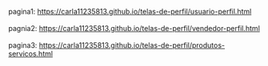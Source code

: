 pagina1: https://carla11235813.github.io/telas-de-perfil/usuario-perfil.html <br> <br>
pagnia2: https://carla11235813.github.io/telas-de-perfil/vendedor-perfil.html <br> <br>
pagina3: https://carla11235813.github.io/telas-de-perfil/produtos-servicos.html 
